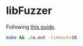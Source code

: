 # libFuzzer

Following [this guide](https://github.com/google/fuzzing/blob/master/tutorial/libFuzzerTutorial.md).

```bash
make && ./a.out -timeout=10
```


